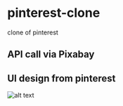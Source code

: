 # pinterest-clone
clone of pinterest

## API call via Pixabay
## UI design from pinterest

![alt text]()
